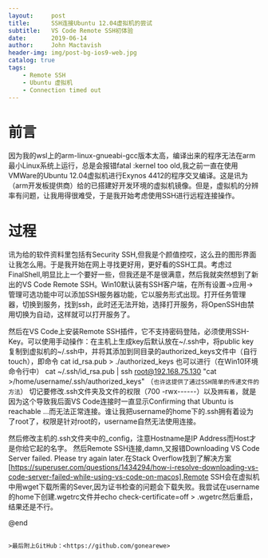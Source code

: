 ```yaml
---
layout:     post
title:      SSH连接Ubuntu 12.04虚拟机的尝试
subtitle:   VS Code Remote SSH初体验
date:       2019-06-14
author:     John Mactavish
header-img: img/post-bg-ios9-web.jpg
catalog: true
tags:
    - Remote SSH
    - Ubuntu 虚拟机
    - Connection timed out
---
```

# 前言
因为我的wsl上的arm-linux-gnueabi-gcc版本太高，编译出来的程序无法在arm最小Linux系统上运行，总是会报错fatal :kernel too old,我之前一直在使用VMWare的Ubuntu 12.04虚拟机进行Exynos 4412的程序交叉编译。这是讯为（arm开发板提供商）给的已搭建好开发环境的虚拟机镜像。但是，虚拟机的分辨率有问题，让我用得很难受，于是我开始考虑使用SSH进行远程连接操作。
# 过程
讯为给的软件资料里包括有Security SSH,但我是个颜值控哎，这么丑的图形界面让我怎么用。于是我开始在网上寻找更好用，更好看的SSH工具。考虑过FinalShell,明显比上一个要好一些，但我还是不是很满意，然后我就突然想到了新出的VS Code Remote SSH。Win10默认装有SSH客户端，在所有设置->应用->管理可选功能中可以添加SSH服务器功能，它以服务形式出现。打开任务管理器，切换到服务，找到ssh，此时还无法开始，选择打开服务，将OpenSSH由禁用切换为自动，这样就可以打开服务了。

然后在VS Code上安装Remote SSH插件，它不支持密码登陆，必须使用SSH-Key。可以使用手动操作：在主机上生成key后默认放在~/.ssh中，将public key复制到虚拟机的~/.ssh中，并将其添加到同目录的authorized_keys文件中（自行touch），即命令
cat id_rsa.pub > ./authorized_keys
也可以进行（在Win10环境命令行中）
cat ~/.ssh/id_rsa.pub | ssh root@192.168.75.130 "cat >/home/username/.ssh/authorized_keys" （``` 也许这提供了通过SSH简单的传递文件的方法 ```）
切记要修改.ssh文件夹及文件的权限（700 -rwx------）以及```拥有着```，就是因为这个导致我后面VS Code连接时一直显示Confirming that Ubuntu is reachable ...而无法正常连接。谁让我把username的home下的.ssh拥有着设为了root了，权限是针对root的，username自然无法使用连接。

然后修改主机的.ssh文件夹中的_config，注意Hostname是IP Address而Host才是你给它起的名字。
然后Remote SSH连接,damn,又报错Downloading VS Code Server failed. Please try again later.在Stack Overflow找到了解决方案[https://superuser.com/questions/1434294/how-i-resolve-downloading-vs-code-server-failed-while-using-vs-code-on-macos],Remote SSH会在虚拟机中用wget下载所需的Sever,因为证书检查的问题会下载失败。我尝试在username的home下创建.wgetrc文件并echo check-certificate=off > .wgetrc然后重启，结果还是不行。

@end

```

>最后附上GitHub：<https://github.com/gonearewe>
